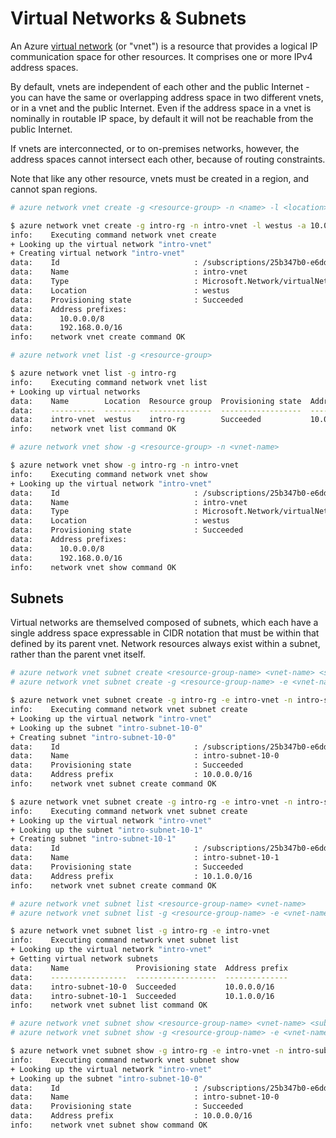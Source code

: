 Virtual Networks & Subnets
==========================
An Azure [virtual network](https://azure.microsoft.com/en-us/documentation/articles/virtual-networks-overview/)
(or "vnet") is a resource that provides a logical IP communication space for
other resources.  It comprises one or more IPv4 address spaces.

By default, vnets are independent of each other and the public Internet - you
can have the same or overlapping address space in two different vnets, or in 
a vnet and the public Internet.  Even if the address space in a vnet is 
nominally in routable IP space, by default it will not be reachable from the 
public Internet.

If vnets are interconnected, or to on-premises networks, however,
the address spaces cannot intersect each other, because of routing constraints.

Note that like any other resource, vnets must be created in a region,
and cannot span regions.

```bash
# azure network vnet create -g <resource-group> -n <name> -l <location> -a <address-space-csv>

$ azure network vnet create -g intro-rg -n intro-vnet -l westus -a 10.0.0.0/8,192.168.0.0/16
info:    Executing command network vnet create
+ Looking up the virtual network "intro-vnet"                                  
+ Creating virtual network "intro-vnet"                                        
data:    Id                              : /subscriptions/25b347b0-e6dd-45c1-bb11-529e36438d8f/resourceGroups/intro-rg/providers/Microsoft.Network/virtualNetworks/intro-vnet
data:    Name                            : intro-vnet
data:    Type                            : Microsoft.Network/virtualNetworks
data:    Location                        : westus
data:    Provisioning state              : Succeeded
data:    Address prefixes:
data:      10.0.0.0/8
data:      192.168.0.0/16
info:    network vnet create command OK
```

```bash
# azure network vnet list -g <resource-group>

$ azure network vnet list -g intro-rg
info:    Executing command network vnet list
+ Looking up virtual networks                                                  
data:    Name        Location  Resource group  Provisioning state  Address prefixes           DNS servers  Subnets number
data:    ----------  --------  --------------  ------------------  -------------------------  -----------  --------------
data:    intro-vnet  westus    intro-rg        Succeeded           10.0.0.0/8,192.168.0.0/16                             
info:    network vnet list command OK
```

```bash
# azure network vnet show -g <resource-group> -n <vnet-name>

$ azure network vnet show -g intro-rg -n intro-vnet
info:    Executing command network vnet show
+ Looking up the virtual network "intro-vnet"                                  
data:    Id                              : /subscriptions/25b347b0-e6dd-45c1-bb11-529e36438d8f/resourceGroups/intro-rg/providers/Microsoft.Network/virtualNetworks/intro-vnet
data:    Name                            : intro-vnet
data:    Type                            : Microsoft.Network/virtualNetworks
data:    Location                        : westus
data:    Provisioning state              : Succeeded
data:    Address prefixes:
data:      10.0.0.0/8
data:      192.168.0.0/16
info:    network vnet show command OK
```

## Subnets

Virtual networks are themselved composed of subnets, which each have a single
address space expressable in CIDR notation that must be within that defined
by its parent vnet.  Network resources always exist within a subnet, rather
than the parent vnet itself.

```bash
# azure network vnet subnet create <resource-group-name> <vnet-name> <subnet-name>
# azure network vnet subnet create -g <resource-group-name> -e <vnet-name> -n <subnet-name> -a <address-space>

$ azure network vnet subnet create -g intro-rg -e intro-vnet -n intro-subnet-10-0 -a 10.0.0.0/16
info:    Executing command network vnet subnet create
+ Looking up the virtual network "intro-vnet"                                  
+ Looking up the subnet "intro-subnet-10-0"                                    
+ Creating subnet "intro-subnet-10-0"                                          
data:    Id                              : /subscriptions/25b347b0-e6dd-45c1-bb11-529e36438d8f/resourceGroups/intro-rg/providers/Microsoft.Network/virtualNetworks/intro-vnet/subnets/intro-subnet-10-0
data:    Name                            : intro-subnet-10-0
data:    Provisioning state              : Succeeded
data:    Address prefix                  : 10.0.0.0/16
info:    network vnet subnet create command OK
```

```bash
$ azure network vnet subnet create -g intro-rg -e intro-vnet -n intro-subnet-10-1 -a 10.1.0.0/16
info:    Executing command network vnet subnet create
+ Looking up the virtual network "intro-vnet"                                  
+ Looking up the subnet "intro-subnet-10-1"                                    
+ Creating subnet "intro-subnet-10-1"                                          
data:    Id                              : /subscriptions/25b347b0-e6dd-45c1-bb11-529e36438d8f/resourceGroups/intro-rg/providers/Microsoft.Network/virtualNetworks/intro-vnet/subnets/intro-subnet-10-1
data:    Name                            : intro-subnet-10-1
data:    Provisioning state              : Succeeded
data:    Address prefix                  : 10.1.0.0/16
info:    network vnet subnet create command OK
```

```bash
# azure network vnet subnet list <resource-group-name> <vnet-name>
# azure network vnet subnet list -g <resource-group-name> -e <vnet-name>

$ azure network vnet subnet list -g intro-rg -e intro-vnet
info:    Executing command network vnet subnet list
+ Looking up the virtual network "intro-vnet"                                  
+ Getting virtual network subnets                                              
data:    Name               Provisioning state  Address prefix
data:    -----------------  ------------------  --------------
data:    intro-subnet-10-0  Succeeded           10.0.0.0/16   
data:    intro-subnet-10-1  Succeeded           10.1.0.0/16   
info:    network vnet subnet list command OK
```

```bash
# azure network vnet subnet show <resource-group-name> <vnet-name> <subnet-name>
# azure network vnet subnet show -g <resource-group-name> -e <vnet-name> -n <subnet-name>

$ azure network vnet subnet show -g intro-rg -e intro-vnet -n intro-subnet-10-0
info:    Executing command network vnet subnet show
+ Looking up the virtual network "intro-vnet"                                  
+ Looking up the subnet "intro-subnet-10-0"                                    
data:    Id                              : /subscriptions/25b347b0-e6dd-45c1-bb11-529e36438d8f/resourceGroups/intro-rg/providers/Microsoft.Network/virtualNetworks/intro-vnet/subnets/intro-subnet-10-0
data:    Name                            : intro-subnet-10-0
data:    Provisioning state              : Succeeded
data:    Address prefix                  : 10.0.0.0/16
info:    network vnet subnet show command OK
```

